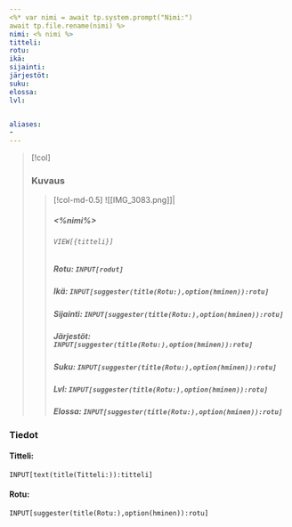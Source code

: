 ```yaml
---
<%* var nimi = await tp.system.prompt("Nimi:")
await tp.file.rename(nimi) %> 
nimi: <% nimi %>
titteli:
rotu: 
ikä: 
sijainti: 
järjestöt: 
suku:
elossa: 
lvl: 


aliases:
- 
---
```

>[!col]
>### Kuvaus
>>[!col-md-0.5]
>>![[IMG_3083.png]]|
>> ##### <%nimi%>
>> ###### `VIEW[{titteli}]`
>> 
>>##### Rotu: `INPUT[rodut]`
>>##### Ikä: `INPUT[suggester(title(Rotu:),option(hminen)):rotu]`
>>##### Sijainti: `INPUT[suggester(title(Rotu:),option(hminen)):rotu]`
>>##### Järjestöt: `INPUT[suggester(title(Rotu:),option(hminen)):rotu]`
>>##### Suku: `INPUT[suggester(title(Rotu:),option(hminen)):rotu]`
>>##### Lvl: `INPUT[suggester(title(Rotu:),option(hminen)):rotu]`
>>##### Elossa: `INPUT[suggester(title(Rotu:),option(hminen)):rotu]`






### Tiedot
#### Titteli: 
`INPUT[text(title(Titteli:)):titteli]`
#### Rotu:
`INPUT[suggester(title(Rotu:),option(hminen)):rotu]`









